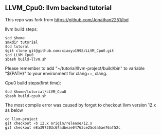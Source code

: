 ## LLVM_Cpu0: llvm backend tutorial
This repo was fork from https://github.com/Jonathan2251/lbd

llvm build steps:
```
$cd $home
$mkdir tutorial
$cd tutoral
$git clone git@github.com:xiaoyu1998/LLVM_Cpu0.git
$cd LLVM_Cpu0
$bash build-llvm.sh
```
Please remember to add "~/tutorial/llvm-project/build/bin" to variable "${PATH}" to your environment for clang++, clang.

Cpu0 build steps(first time):
```
$cd $home/tutorial/LLVM_Cpu0
$bash build-cpu0.sh
```

The most compile error was caused by forget to checkout llvm version 12.x as below
```
cd llvm-project
git checkout -b 12.x origin/release/12.x
git checkout e8a397203c67adbeae04763ce25c6a5ae76af52c
```
